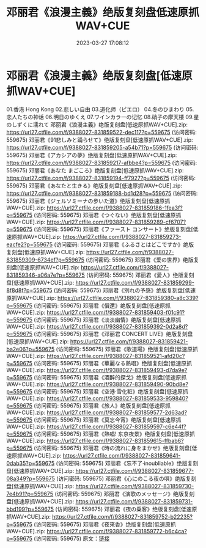 ﻿---
title: 邓丽君《浪漫主義》绝版复刻盘低速原抓WAV+CUE
date: 2023-03-27 17:08:12
categories: WAV车载音乐、镜像
tags: 华语中文
---
# 邓丽君《浪漫主義》绝版复刻盘[低速原抓WAV+CUE]

01.香港 Hong Kong
02.悲しい自由
03.道化师（ピエロ）
04.冬のひまわり
05.恋人たちの神话
06.明日のゆくえ
07.ワインカラーの记忆
08.硝子の摩天楼
09.星のしずくに濡れて
邓丽君《浪漫主義》绝版复刻盘[低速原抓WAV+CUE].zip: https://url27.ctfile.com/f/9388027-831859522-dec117?p=559675
(访问密码: 559675)
邓丽君《91悲しみと踊らせて》绝版复刻盘[低速原抓WAV+CUE].zip: https://url27.ctfile.com/f/9388027-831859205-a54b71?p=559675
(访问密码: 559675)
邓丽君《アカシアの夢》绝版复刻盘[低速原抓WAV+CUE].zip: https://url27.ctfile.com/f/9388027-831859217-afbbe4?p=559675
(访问密码: 559675)
邓丽君《あなた まごころ》绝版复刻盘[低速原抓WAV+CUE].zip: https://url27.ctfile.com/f/9388027-831859194-ff7927?p=559675
(访问密码: 559675)
邓丽君《あなたと生きる》绝版复刻盘[低速原抓WAV+CUE].zip: https://url27.ctfile.com/f/9388027-831859188-bd1d28?p=559675
(访问密码: 559675)
邓丽君《ジェルソミーナの歩いた道》绝版复刻盘[低速原抓WAV+CUE].zip: https://url27.ctfile.com/f/9388027-831859186-1fea3f?p=559675
(访问密码: 559675)
邓丽君《つぐない》绝版复刻盘[低速原抓WAV+CUE].zip: https://url27.ctfile.com/f/9388027-831859289-cf6707?p=559675
(访问密码: 559675)
邓丽君《ファースト コンサート》绝版复刻盘[低速原抓WAV+CUE].zip: https://url27.ctfile.com/f/9388027-831859273-eacfe2?p=559675
(访问密码: 559675)
邓丽君《ふるさとはどこですか》绝版复刻盘[低速原抓WAV+CUE].zip: https://url27.ctfile.com/f/9388027-831859309-6734ef?p=559675
(访问密码: 559675)
邓丽君《爱の世界》绝版复刻盘[低速原抓WAV+CUE].zip: https://url27.ctfile.com/f/9388027-831859346-a06a7e?p=559675
(访问密码: 559675)
邓丽君《愛人》绝版复刻盘[低速原抓WAV+CUE].zip: https://url27.ctfile.com/f/9388027-831859299-8f8d8f?p=559675
(访问密码: 559675)
邓丽君《別れの予感》绝版复刻盘[低速原抓WAV+CUE].zip: https://url27.ctfile.com/f/9388027-831859380-a8c339?p=559675
(访问密码: 559675)
邓丽君《償還》绝版复刻盘[低速原抓WAV+CUE].zip: https://url27.ctfile.com/f/9388027-831859403-f01c91?p=559675
(访问密码: 559675)
邓丽君《淡淡幽情》绝版复刻盘[低速原抓WAV+CUE].zip: https://url27.ctfile.com/f/9388027-831859392-0d2a8d?p=559675
(访问密码: 559675)
邓丽君《邓丽君 CONCERT LIVE》绝版复刻盘[低速原抓WAV+CUE].zip: https://url27.ctfile.com/f/9388027-831859421-ba2e06?p=559675
(访问密码: 559675)
邓丽君《歌道場》绝版复刻盘[低速原抓WAV+CUE].zip: https://url27.ctfile.com/f/9388027-831859521-afd20c?p=559675
(访问密码: 559675)
邓丽君《華麗なる熱唱》绝版复刻盘[低速原抓WAV+CUE].zip: https://url27.ctfile.com/f/9388027-831859493-d7da9e?p=559675
(访问密码: 559675)
邓丽君《酒醉的探戈》绝版复刻盘[低速原抓WAV+CUE].zip: https://url27.ctfile.com/f/9388027-831859490-90bd8e?p=559675
(访问密码: 559675)
邓丽君《空港·雪化粧》绝版复刻盘[低速原抓WAV+CUE].zip: https://url27.ctfile.com/f/9388027-831859533-959840?p=559675
(访问密码: 559675)
邓丽君《旅人》绝版复刻盘[低速原抓WAV+CUE].zip: https://url27.ctfile.com/f/9388027-831859577-2d63ad?p=559675
(访问密码: 559675)
邓丽君《莫忘今宵》绝版复刻盘[低速原抓WAV+CUE].zip: https://url27.ctfile.com/f/9388027-831859597-c6e44f?p=559675
(访问密码: 559675)
邓丽君《熱唱! 东京夜景》绝版复刻盘[低速原抓WAV+CUE].zip: https://url27.ctfile.com/f/9388027-831859615-ffbab6?p=559675
(访问密码: 559675)
邓丽君《時の流れに身をまかせ》绝版复刻盘[低速原抓WAV+CUE].zip: https://url27.ctfile.com/f/9388027-831859641-0dab35?p=559675
(访问密码: 559675)
邓丽君《忘不了·inoubliable》绝版复刻盘[低速原抓WAV+CUE].zip: https://url27.ctfile.com/f/9388027-831859677-08a349?p=559675
(访问密码: 559675)
邓丽君《心にのこる夜の唄》绝版复刻盘[低速原抓WAV+CUE].zip: https://url27.ctfile.com/f/9388027-831859730-7e4b91?p=559675
(访问密码: 559675)
邓丽君《演歌のメッセージ》绝版复刻盘[低速原抓WAV+CUE].zip: https://url27.ctfile.com/f/9388027-831859731-bbd199?p=559675
(访问密码: 559675)
邓丽君《夜の乗客》绝版复刻盘[低速原抓WAV+CUE].zip: https://url27.ctfile.com/f/9388027-831859752-b22235?p=559675
(访问密码: 559675)
邓丽君《夜來香》绝版复刻盘[低速原抓WAV+CUE].zip: https://url27.ctfile.com/f/9388027-831859772-b6c4ca?p=559675
(访问密码: 559675)
原文：[链接](https://blog.sina.com.cn/s/blog_1647c7e760103116e.html)